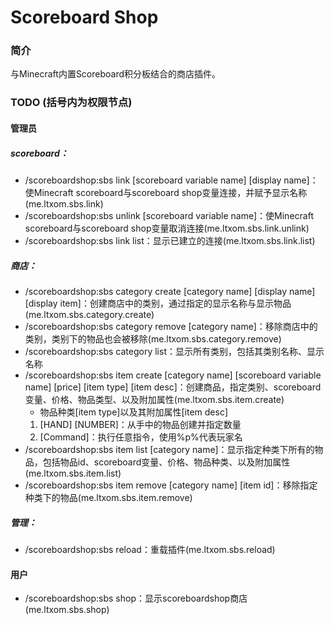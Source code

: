 # Scoreboard Shop

### 简介
与Minecraft内置Scoreboard积分板结合的商店插件。

### TODO (括号内为权限节点)
#### 管理员
##### scoreboard：
* /scoreboardshop:sbs link [scoreboard variable name] [display name]：使Minecraft scoreboard与scoreboard shop变量连接，并赋予显示名称(me.ltxom.sbs.link)
* /scoreboardshop:sbs unlink [scoreboard variable name]：使Minecraft scoreboard与scoreboard shop变量取消连接(me.ltxom.sbs.link.unlink)
* /scoreboardshop:sbs link list：显示已建立的连接(me.ltxom.sbs.link.list)
##### 商店：
* /scoreboardshop:sbs category create [category name] [display name] [display item]：创建商店中的类别，通过指定的显示名称与显示物品(me.ltxom.sbs.category.create)
* /scoreboardshop:sbs category remove [category name]：移除商店中的类别，类别下的物品也会被移除(me.ltxom.sbs.category.remove)
* /scoreboardshop:sbs category list：显示所有类别，包括其类别名称、显示名称
* /scoreboardshop:sbs item create [category name] [scoreboard variable name] [price] [item type] [item desc]：创建商品，指定类别、scoreboard变量、价格、物品类型、以及附加属性(me.ltxom.sbs.item.create)
    - 物品种类[item type]以及其附加属性[item desc]
    1. [HAND] [NUMBER]：从手中的物品创建并指定数量
    2. [Command]：执行任意指令，使用%p%代表玩家名
* /scoreboardshop:sbs item list [category name]：显示指定种类下所有的物品，包括物品id、scoreboard变量、价格、物品种类、以及附加属性(me.ltxom.sbs.item.list)
* /scoreboardshop:sbs item remove [category name] [item id]：移除指定种类下的物品(me.ltxom.sbs.item.remove)
##### 管理：
* /scoreboardshop:sbs reload：重载插件(me.ltxom.sbs.reload)

#### 用户
* /scoreboardshop:sbs shop：显示scoreboardshop商店(me.ltxom.sbs.shop)